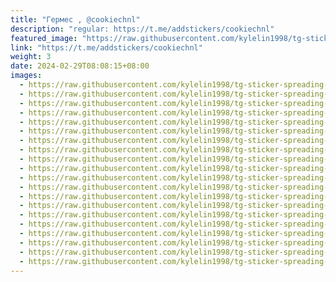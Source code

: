 ```yaml
---
title: "Гермес , @cookiechnl"
description: "regular: https://t.me/addstickers/cookiechnl"
featured_image: "https://raw.githubusercontent.com/kylelin1998/tg-sticker-spreading-worldwide-images/main/img/bd49f9f3-b900-4a7c-8430-c5080fe584f9.jpg"
link: "https://t.me/addstickers/cookiechnl"
weight: 3
date: 2024-02-29T08:08:15+08:00
images:
  - https://raw.githubusercontent.com/kylelin1998/tg-sticker-spreading-worldwide-images/main/img/bd49f9f3-b900-4a7c-8430-c5080fe584f9.jpg
  - https://raw.githubusercontent.com/kylelin1998/tg-sticker-spreading-worldwide-images/main/img/61802393-5e2f-4c66-891b-6d9e7357a505.jpg
  - https://raw.githubusercontent.com/kylelin1998/tg-sticker-spreading-worldwide-images/main/img/12913f36-960b-4649-92e6-ae45e1d62fb9.jpg
  - https://raw.githubusercontent.com/kylelin1998/tg-sticker-spreading-worldwide-images/main/img/28fa550e-b584-431e-a322-9019cc9b9729.jpg
  - https://raw.githubusercontent.com/kylelin1998/tg-sticker-spreading-worldwide-images/main/img/c16d5e88-4888-4de2-8270-6fc935dafc8e.jpg
  - https://raw.githubusercontent.com/kylelin1998/tg-sticker-spreading-worldwide-images/main/img/4b430b00-c2e2-4d64-b062-4b1cece97aed.jpg
  - https://raw.githubusercontent.com/kylelin1998/tg-sticker-spreading-worldwide-images/main/img/69b536f8-6cd6-475d-890a-b8b1228f7a10.jpg
  - https://raw.githubusercontent.com/kylelin1998/tg-sticker-spreading-worldwide-images/main/img/6c035a4a-db95-4989-87b3-049ee378292d.jpg
  - https://raw.githubusercontent.com/kylelin1998/tg-sticker-spreading-worldwide-images/main/img/2bc47f18-aaed-4924-91c2-cbb0362525e7.jpg
  - https://raw.githubusercontent.com/kylelin1998/tg-sticker-spreading-worldwide-images/main/img/8cc0f781-03ca-459b-8a17-db8e27669373.jpg
  - https://raw.githubusercontent.com/kylelin1998/tg-sticker-spreading-worldwide-images/main/img/1c0e673d-6eef-47e4-a7b2-4d3ea68bd5cb.jpg
  - https://raw.githubusercontent.com/kylelin1998/tg-sticker-spreading-worldwide-images/main/img/35d2d311-ae6a-4aa0-bb6e-f6dd5b17ba62.jpg
  - https://raw.githubusercontent.com/kylelin1998/tg-sticker-spreading-worldwide-images/main/img/b3180cc7-2f40-401d-b883-e33892b15996.jpg
  - https://raw.githubusercontent.com/kylelin1998/tg-sticker-spreading-worldwide-images/main/img/b5c0b7d7-e1a8-49ae-b975-d45d334d357c.jpg
  - https://raw.githubusercontent.com/kylelin1998/tg-sticker-spreading-worldwide-images/main/img/b3b8c02f-5cc5-4793-8579-ed0a0999fda2.jpg
  - https://raw.githubusercontent.com/kylelin1998/tg-sticker-spreading-worldwide-images/main/img/c532e174-1dfe-4988-8df7-9060ca0151f1.jpg
  - https://raw.githubusercontent.com/kylelin1998/tg-sticker-spreading-worldwide-images/main/img/a52a1fda-077a-4671-bfa9-875db7f8bb59.jpg
  - https://raw.githubusercontent.com/kylelin1998/tg-sticker-spreading-worldwide-images/main/img/f775c522-c2de-4fe6-80e1-49690b5d0fcf.jpg
  - https://raw.githubusercontent.com/kylelin1998/tg-sticker-spreading-worldwide-images/main/img/7c4c24be-84bd-4966-a134-a446b61016fc.jpg
  - https://raw.githubusercontent.com/kylelin1998/tg-sticker-spreading-worldwide-images/main/img/a62dcae5-82eb-4981-9c38-2ab61e89f6d3.jpg
---
```

